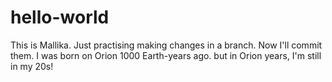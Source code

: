# hello-world
This is Mallika. Just practising making changes in a branch. Now I'll commit them. I was born on Orion 1000 Earth-years ago. but in Orion years, I'm still in my 20s!
